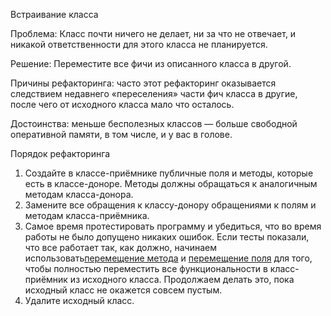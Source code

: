 Встраивание класса

Проблема: Класс почти ничего не делает, ни за что не отвечает, и никакой ответственности для этого класса не планируется.

Решение: Переместите все фичи из описанного класса в другой.

Причины рефакторинга: часто этот рефакторинг оказывается следствием недавнего «переселения» части фич класса в другие, после чего от исходного класса мало что осталось.

Достоинства: меньше бесполезных классов — больше свободной оперативной памяти, в том числе, и у вас в голове.

Порядок рефакторинга

1. Создайте в классе-приёмнике публичные поля и методы, которые есть в классе-доноре. Методы должны обращаться к аналогичным методам класса-донора.
2. Замените все обращения к классу-донору обращениями к полям и методам класса-приёмника.
3. Самое время протестировать программу и убедиться, что во время работы не было допущено никаких ошибок. Если тесты показали, что все работает так, как должно, начинаем использовать<a href="https://github.com/helenasilkina/refactoring/blob/master/Move%20Field%20(Перемещение%20поля).md">перемещение метода</a> и  <a href="https://github.com/helenasilkina/refactoring/blob/master/Move%20Method%20(Перемещение%20метода).md">перемещение поля</a> для того, чтобы полностью переместить все функциональности в класс-приёмник из исходного класса. Продолжаем делать это, пока исходный класс не окажется совсем пустым.
4. Удалите исходный класс.
